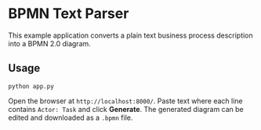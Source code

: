 # BPMN Text Parser

This example application converts a plain text business process description into a BPMN 2.0 diagram.

## Usage

```
python app.py
```

Open the browser at `http://localhost:8000/`. Paste text where each line contains `Actor: Task` and click **Generate**. The generated diagram can be edited and downloaded as a `.bpmn` file.
